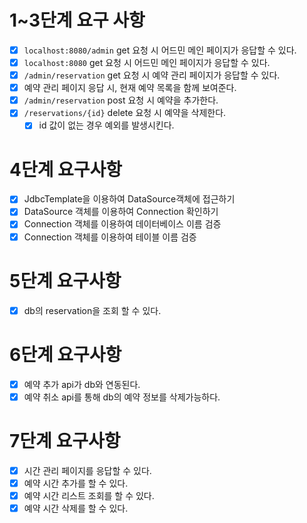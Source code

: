 
# 1~3단계 요구 사항
- [x] `localhost:8080/admin` get 요청 시 어드민 메인 페이지가 응답할 수 있다.
- [x] `localhost:8080` get 요청 시 어드민 메인 페이지가 응답할 수 있다.
- [x] `/admin/reservation` get 요청 시 예약 관리 페이지가 응답할 수 있다.
- [x] 예약 관리 페이지 응답 시, 현재 예약 목록을 함께 보여준다.
- [x] `/admin/reservation` post 요청 시 예약을 추가한다.
- [x] `/reservations/{id}` delete 요청 시 예약을 삭제한다.
  - [x] id 값이 없는 경우 예외를 발생시킨다.

# 4단계 요구사항
- [x] JdbcTemplate을 이용하여 DataSource객체에 접근하기
- [x] DataSource 객체를 이용하여 Connection 확인하기
- [x] Connection 객체를 이용하여 데이터베이스 이름 검증
- [x] Connection 객체를 이용하여 테이블 이름 검증

# 5단계 요구사항
- [x] db의 reservation을 조회 할 수 있다.

# 6단계 요구사항
- [x] 예약 추가 api가 db와 연동된다.
- [x] 예약 취소 api를 통해 db의 예약 정보를 삭제가능하다.

# 7단계 요구사항
- [x] 시간 관리 페이지를 응답할 수 있다.
- [x] 예약 시간 추가를 할 수 있다.
- [x] 예약 시간 리스트 조회를 할 수 있다.
- [x] 예약 시간 삭제를 할 수 있다.
